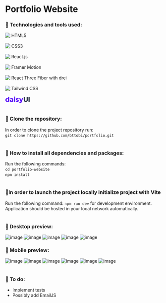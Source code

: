 # Portfolio Website

### 🧰 Technologies and tools used:
<img align="top" padding="5px" width="30px" src="https://cdn.jsdelivr.net/gh/devicons/devicon/icons/html5/html5-original.svg" /> HTML5 <br/>         
<img align="top" padding="5px" width="30px" src="https://cdn.jsdelivr.net/gh/devicons/devicon/icons/css3/css3-original.svg" /> CSS3 <br/>  
<img align="top" padding="5px" width="30px" src="https://cdn.jsdelivr.net/gh/devicons/devicon/icons/react/react-original.svg" /> React.js <br/>  
<img align="top" padding="5px" width="30px" src="https://pagepro.co/blog/wp-content/uploads/2020/03/framer-motion.png" /> Framer Motion <br/>  
<img align="top" padding="5px" width="30px" src="https://global.discourse-cdn.com/standard17/uploads/threejs/original/2X/e/e4f86d2200d2d35c30f7b1494e96b9595ebc2751.png" /> React Three Fiber with drei <br/>  
<img align="top" padding="5px" width="30px" src="https://cdn.jsdelivr.net/gh/devicons/devicon/icons/tailwindcss/tailwindcss-plain.svg" /> Tailwind CSS <br/><br/>
<img align="top" padding="5px" width="80px" src="https://raw.githubusercontent.com/saadeghi/files/main/daisyui/logo-4.svg" /> <br/>

#

### 🔧 Clone the repository:
In order to clone the project repository run: <br/>
`git clone https://github.com/bttobi/portfolio.git`

#

### 🔧 How to install all dependencies and packages:
Run the following commands: <br/>
`cd portfolio-website` <br/>
`npm install`

#

### 🔧In order to launch the project locally initialize project with Vite
Run the following command:
`npm run dev` for development environment. <br/>
Application should be hosted in your local network automatically.

#

### 🎨 Desktop preview:
![image](https://user-images.githubusercontent.com/76923032/231461724-7da2bfdd-88bc-4a77-813c-cc1a901faed5.png)
![image](https://user-images.githubusercontent.com/76923032/231462006-c1512a15-ac84-4a1b-a64d-f8463e3194f3.png)
![image](https://user-images.githubusercontent.com/76923032/231461820-f610ce2d-f849-4158-99e0-bc973062c3a1.png)
![image](https://user-images.githubusercontent.com/76923032/231461941-1f9bce0a-5728-4c6a-a586-f89e7daa3932.png)
![image](https://user-images.githubusercontent.com/76923032/231461874-dc01416c-3ab7-4496-99e2-912f7578438c.png)

### 🎨 Mobile preview:
![image](https://user-images.githubusercontent.com/76923032/231462766-dfce06a7-f37b-40e3-9ad2-af8a1a00f0b1.png)
![image](https://user-images.githubusercontent.com/76923032/231463044-d2a81caa-9dc6-434b-b98e-21e034e950bc.png)
![image](https://user-images.githubusercontent.com/76923032/231462642-fc43996e-2d8b-4e17-95bb-39ead5ff0823.png)
![image](https://user-images.githubusercontent.com/76923032/231462901-50c42b7a-126a-426f-a719-013345cd205a.png)
![image](https://user-images.githubusercontent.com/76923032/231463331-eecbd5c7-cec1-49ca-a98c-86077542d526.png)
![image](https://user-images.githubusercontent.com/76923032/231463408-d394e2a0-f06f-4ac4-97f9-f260137e7869.png)

#

### 🎯 To do:
- Implement tests
- Possibly add EmailJS





